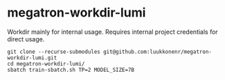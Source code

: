 # megatron-workdir-lumi

Workdir mainly for internal usage. Requires internal project credentials for direct usage. 

```
git clone --recurse-submodules git@github.com:luukkonenr/megatron-workdir-lumi.git
cd megatron-workdir-lumi/
sbatch train-sbatch.sh TP=2 MODEL_SIZE=7B
```


